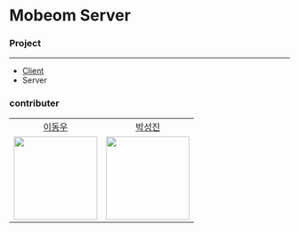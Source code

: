 # Mobeom Server

### Project
---------
+  [Client](https://github.com/Mobeom/MoBeom)
+ Server

### contributer
<table  align="center">
<tr  align="center">
<td><a  href="https://github.com/DongWooE">이동우</a></td>
<td><a  href="https://github.com/L-o-g-a-n">박성진</a></td>
</tr>
<tr  align="center">
<td><img  src="https://github.com/DongWooE.png"  width="150"></td>
<td><img  src="https://github.com/L-o-g-a-n.png"  width="150"></td>
</tr>
</table>